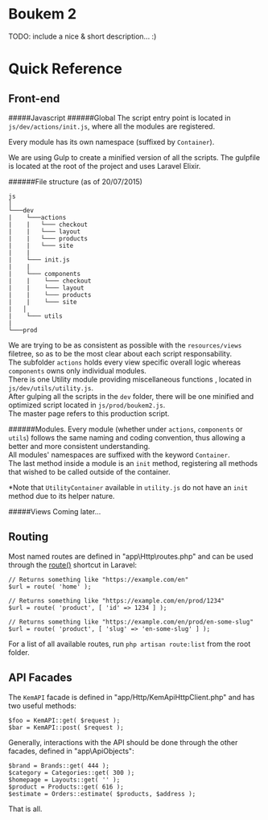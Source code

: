 # Boukem 2

TODO: include a nice & short description... :)

# Quick Reference

## Front-end 

#####Javascript
######Global
The script entry point is located in `js/dev/actions/init.js`, where all the modules are registered. 

Every module has its own namespace (suffixed by `Container`).

We are using Gulp to create a minified version of all the scripts. 
The gulpfile is located at the root of the project and uses Laravel Elixir.

######File structure (as of 20/07/2015)
```
js
│
└───dev
|    └───actions
|    |   └─── checkout
|    |   └─── layout
|    |   └─── products
|    |   └─── site
|    |
|    └─── init.js
|    |
|    └─── components
|    |    └─── checkout
|    |    └─── layout
|    |    └─── products
|    |    └─── site
|   │   
|    └─── utils
|
└───prod
```
We are trying to be as consistent as possible with the `resources/views` filetree, so as to be the most clear about each script responsability.  
The subfolder `actions` holds every view specific overall logic whereas `components` owns only individual modules.  
There is one Utility module providing miscellaneous functions , located in `js/dev/utils/utility.js`.  
After gulping all the scripts in the `dev` folder, there will be one minified and optimized script located in `js/prod/boukem2.js`.  
The master page refers to this production script.


######Modules. 
Every module (whether under `actions`, `components` or `utils`) follows the same naming and coding convention, thus allowing a better and more consistent understanding.  
All modules' namespaces are suffixed with the keyword `Container`.  
The last method inside a module is an `init` method, registering all methods that wished to be called outside of the container.

*Note that `UtilityContainer` available in `utility.js` do not have an `init` method due to its helper nature.

#####Views
Coming later...

## Routing

Most named routes are defined in "app\Http\routes.php" and can be used through the [route()](http://laravel.com/docs/5.0/routing#named-routes) shortcut in Laravel:

	// Returns something like "https://example.com/en"
	$url = route( 'home' );

	// Returns something like "https://example.com/en/prod/1234"
    $url = route( 'product', [ 'id' => 1234 ] );
	
	// Returns something like "https://example.com/en/prod/en-some-slug"
    $url = route( 'product', [ 'slug' => 'en-some-slug' ] );
    
For a list of all available routes, run `php artisan route:list` from the root folder.

## API Facades

The `KemAPI` facade is defined in "app/Http/KemApiHttpClient.php" and has two useful methods:

	$foo = KemAPI::get( $request );
    $bar = KemAPI::post( $request );

Generally, interactions with the API should be done through the other facades, defined in "app\ApiObjects":

	$brand = Brands::get( 444 );
    $category = Categories::get( 300 );
	$homepage = Layouts::get( '' );
    $product = Products::get( 616 );
    $estimate = Orders::estimate( $products, $address );

That is all.